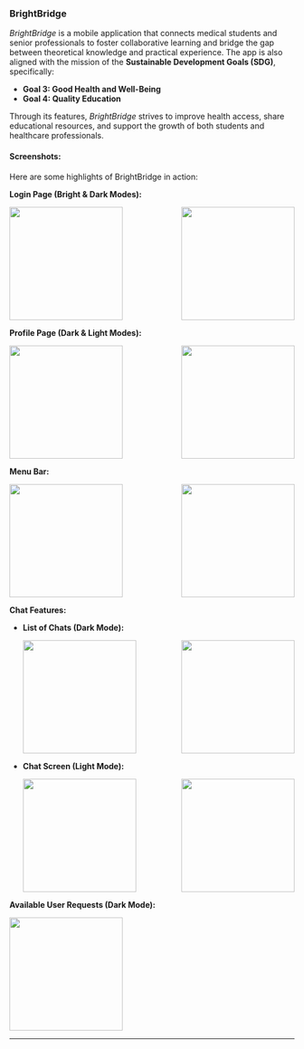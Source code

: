 
### **BrightBridge**  
*BrightBridge* is a mobile application that connects medical students and senior professionals to foster collaborative learning and bridge the gap between theoretical knowledge and practical experience. The app is also aligned with the mission of the **Sustainable Development Goals (SDG)**, specifically:  
- **Goal 3: Good Health and Well-Being**  
- **Goal 4: Quality Education**  

Through its features, *BrightBridge* strives to improve health access, share educational resources, and support the growth of both students and healthcare professionals.  

#### **Screenshots:**  
Here are some highlights of BrightBridge in action:  

**Login Page (Bright & Dark Modes):**  
<div style="display: flex; flex-wrap: wrap; justify-content: space-between;">
  <img src="https://github.com/halfbldprinc/BB/raw/master/assets/BrightBridge_Screen/Screenshot%202025-01-24%20at%2022.37.45.png" width="200" />
  <img src="https://github.com/halfbldprinc/BB/raw/master/assets/BrightBridge_Screen/Screenshot%202025-01-24%20at%2022.39.06.png" width="200"  />
</div>

**Profile Page (Dark & Light Modes):**  
<div style="display: flex; flex-wrap: wrap; justify-content: space-between;">
  <img src="https://github.com/halfbldprinc/BB/raw/master/assets/BrightBridge_Screen/Screenshot%202025-01-24%20at%2022.56.38.png" width="200" />
  <img src="https://github.com/halfbldprinc/BB/raw/master/assets/BrightBridge_Screen/Screenshot%202025-01-24%20at%2022.57.07.png" width="200" />
</div>

**Menu Bar:**  
<div style="display: flex; flex-wrap: wrap; justify-content: space-between;">
  <img src="https://github.com/halfbldprinc/BB/raw/master/assets/BrightBridge_Screen/Screenshot%202025-01-24%20at%2022.57.41.png" width="200" />
  <img src="https://github.com/halfbldprinc/BB/raw/master/assets/BrightBridge_Screen/Screenshot%202025-01-24%20at%2022.57.56.png" width="200" />
</div>

**Chat Features:**  
- **List of Chats (Dark Mode):**  
  <div style="display: flex; flex-wrap: wrap; justify-content: space-between;">
    <img src="https://github.com/halfbldprinc/BB/raw/master/assets/BrightBridge_Screen/Screenshot%202025-01-24%20at%2023.07.45.png" width="200" />
    <img src="https://github.com/halfbldprinc/BB/raw/master/assets/BrightBridge_Screen/Screenshot%202025-01-24%20at%2023.11.41.png" width="200" />
  </div>

- **Chat Screen (Light Mode):**  
  <div style="display: flex; flex-wrap: wrap; justify-content: space-between;">
    <img src="https://github.com/halfbldprinc/BB/raw/master/assets/BrightBridge_Screen/Screenshot%202025-01-24%20at%2023.12.10.png" width="200" />
    <img src="https://github.com/halfbldprinc/BB/raw/master/assets/BrightBridge_Screen/Screenshot%202025-01-24%20at%2023.12.24.png" width="200" />
  </div>

**Available User Requests (Dark Mode):**  
<div style="display: flex; flex-wrap: wrap; justify-content: space-between;">
  <img src="https://github.com/halfbldprinc/BB/raw/master/assets/BrightBridge_Screen/Screenshot%202025-01-24%20at%2023.28.56.png" width="200" />
</div>

---
